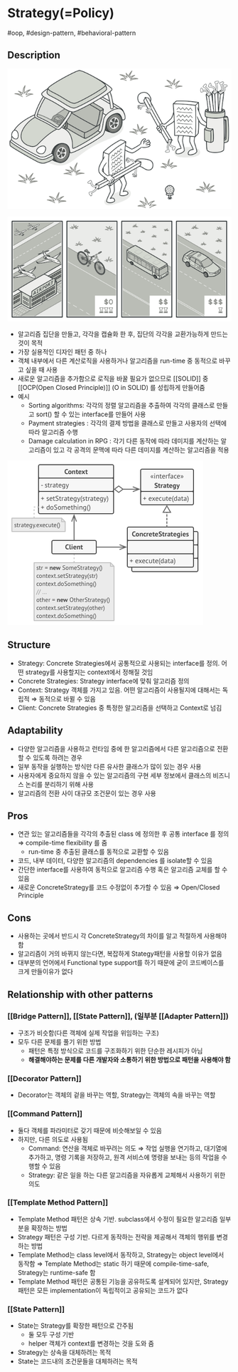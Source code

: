 # Strategy(=Policy)

#oop, #design-pattern, #behavioral-pattern

## Description

![Untitled](../../../../_assets/oop/Untitled%2014.png)

![Untitled](../../../../_assets/oop/Untitled%2015.png)

- 알고리즘 집단을 만들고, 각각을 캡슐화 한 후, 집단의 각각을 교환가능하게 만드는 것이 목적
- 가장 실용적인 디자인 패턴 중 하나
- 객체 내부에서 다른 계산로직을 사용하거나 알고리즘을 run-time 중 동적으로 바꾸고 싶을 때 사용
- 새로운 알고리즘을 추가함으로 로직을 바꿀 필요가 없으므로 [[SOLID]] 중 [[OCP(Open Closed Principle)]] (O in SOLID) 를 성립하게 만들어줌
- 예시
  - Sorting algorithms: 각각의 정렬 알고리즘을 추출하여 각각의 클래스로 만들고 sort() 할 수 있는 interface를 만들어 사용
  - Payment strategies : 각각의 결제 방법을 클래스로 만들고 사용자의 선택에 따라 알고리즘 수행
  - Damage calculation in RPG : 각기 다른 동작에 따라 데미지를 계산하는 알고리즘이 있고 각 공격의 문맥에 따라 다른 데미지를 계산하는 알고리즘을 적용

![Untitled](../../../../_assets/oop/Untitled%2016.png)

## Structure

- Strategy: Concrete Strategies에서 공통적으로 사용되는 interface를 정의. 어떤 strategy를 사용할지는 context에서 정해질 것임
- Concrete Strategies: Strategy interface에 맞춰 알고리즘 정의
- Context: Strategy 객체를 가지고 있음. 어떤 알고리즘이 사용될지에 대해서는 독립적 ⇒ 동적으로 바뀔 수 있음
- Client: Concrete Strategies 중 특정한 알고리즘을 선택하고 Context로 넘김

## Adaptability

- 다양한 알고리즘을 사용하고 런타임 중에 한 알고리즘에서 다른 알고리즘으로 전환할 수 있도록 하려는 경우
- 일부 동작을 실행하는 방식만 다른 유사한 클래스가 많이 있는 경우 사용
- 사용자에게 중요하지 않을 수 있는 알고리즘의 구현 세부 정보에서 클래스의 비즈니스 논리를 분리하기 위해 사용
- 알고리즘의  전환 사이 대규모 조건문이 있는 경우 사용

## Pros

- 연관 있는 알고리즘들을 각각의 추출된 class 에 정의한 후 공통 interface 를 정의 ⇒ compile-time flexibility 를 줌
  - run-time 중 추출된 클래스를 동적으로 교환할 수 있음
- 코드, 내부 데이터, 다양한 알고리즘의 dependencies 를 isolate할 수 있음
- 간단한 interface를 사용하여 동적으로 알고리즘 수행 혹은 알고리즘 교체를 할 수 있음
- 새로운 ConcreteStrategy를 코드 수정없이 추가할 수 있음 ⇒ Open/Closed Principle

## Cons

- 사용하는 곳에서 반드시 각 ConcreteStrategy의 차이를 알고 적절하게 사용해야 함
- 알고리즘이 거의 바뀌지 않는다면, 복잡하게 Stategy패턴을 사용할 이유가 없음
- 대부분의 언어에서 Functional type support를 하기 때문에 굳이 코드베이스를 크게 만들이유가 없다

## Relationship with other patterns

### [[Bridge Pattern]], [[State Pattern]], (일부분 [[Adapter Pattern]])

- 구조가 비슷함(다른 객체에 실제 작업을 위임하는 구조)
- 모두 다른 문제를 풀기 위한 방법
  - 패턴은 특정 방식으로 코드를 구조화하기 위한 단순한 레시피가 아님
  - **해결해야하는 문제를 다른 개발자와 소통하기 위한 방법으로 패턴을 사용해야 함**

### [[Decorator Pattern]]

- Decorator는 객체의 겉을 바꾸는 역할, Strategy는 객체의 속을 바꾸는 역할

### [[Command Pattern]]

- 둘다 객체를 파라미터로 갖기 때문에 비슷해보일 수 있음
- 하지만, 다른 의도로 사용됨
  - Command: 연산을 객체로 바꾸려는 의도 ⇒ 작업 실행을 연기하고, 대기열에 추가하고, 명령 기록을 저장하고, 원격 서비스에 명령을 보내는 등의 작업을 수행할 수 있음
  - Strategy:  같은 일을 하는 다른 알고리즘을 자유롭게 교체해서 사용하기 위한 의도

### [[Template Method Pattern]]

- Template Method 패턴은 상속 기반. subclass에서 수정이 필요한 알고리즘 일부분을 확장하는 방법
- Strategy 패턴은 구성 기반. 다르게 동작하는 전략을 제공해서 객체의 행위를 변경하는 방법
- Template Method는 class level에서 동작하고, Strategy는 object level에서 동작함 ⇒ Template Method는 static 하기 때문에 compile-time-safe, Strategy는 runtime-safe 함
- Template Method 패턴은 공통된 기능을 공유하도록 설계되어 있지만, Strategy 패턴은 모든 implementation이 독립적이고 공유되는 코드가 없다

### [[State Pattern]]

- State는 Strategy를 확장한 패턴으로 간주됨
  - 둘 모두 구성 기반
  - helper 객체가 context를 변경하는 것을 도와 줌
- Strategy는 상속을 대체하려는 목적
- State는 코드내의 조건문들을 대체하려는 목적
